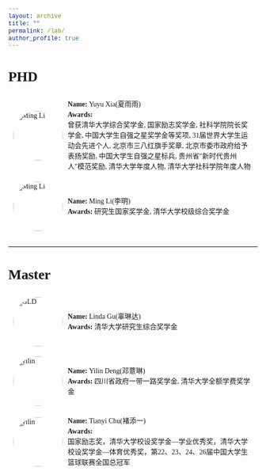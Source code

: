 ```yaml
---
layout: archive
title: ""
permalink: /lab/
author_profile: true
---
```


<style>
  body {
    font-family: 'Times New Roman', Times, serif !important;
  }
  h1, h2, h3, p, table, span, a {
    font-family: inherit !important;
  }
  code, pre {
    font-family: 'Courier New', monospace !important;
  }
</style>

# PHD

  <!-- xyy -->
<div class='paper-box' style="display: flex; align-items: center; gap: 10px; padding: 10px;">
  <!-- img r -->
  <div style="width: 100px; height: 100px; border-radius: 50%; overflow: hidden; flex-shrink: 0;">
    <img src='https://sportssuper.github.io/ZSL/assets/images/xyy.jpg' alt="Ming Li" style="width: 100%; height: 100%; object-fit: cover;">
  </div>

  <!-- wd l -->
  <div style="flex-grow: 1;">
    <p style="margin: 0; line-height: 1.5;">
      <strong>Name: </strong>Yuyu Xia(夏雨雨)<br>
      <strong>Awards: </strong><br>
      曾获清华大学综合奖学金, 国家励志奖学金, 社科学院院长奖学金, 中国大学生自强之星奖学金等奖项, 31届世界大学生运动会先进个人, 北京市三八红旗手奖章, 北京市委市政府给予表扬奖励, 中国大学生自强之星标兵, 贵州省"新时代贵州人"模范奖励, 清华大学年度人物, 清华大学社科学院年度人物</span>
    </p>
  </div>
</div>

  <!-- 李明 -->
<div class='paper-box' style="display: flex; align-items: center; gap: 10px; padding: 10px;">
  <!-- img r -->
  <div style="width: 100px; height: 100px; border-radius: 50%; overflow: hidden; flex-shrink: 0;">
    <img src='https://sportssuper.github.io/ZSL/assets/images/Ming-Li.png' alt="Ming Li" style="width: 100%; height: 100%; object-fit: cover;">
  </div>

  <!-- wd l -->
  <div style="flex-grow: 1;">
    <p style="margin: 0; line-height: 1.5;">
      <strong>Name: </strong>Ming Li(李明)<br>
      <strong>Awards: </strong>研究生国家奖学金, 清华大学校级综合奖学金
    </p>
  </div>
</div>

  <!-- 底部装饰线 -->
<hr style="border: 0; border-top: 1px solid #eee; border-bottom: 1px solid #ddd; margin: 20px 0;">

# Master

  <!-- gulinda -->
<div class='paper-box' style="display: flex; align-items: center; gap: 10px; padding: 10px;">
  <!-- img r -->
  <div style="width: 100px; height: 100px; border-radius: 50%; overflow: hidden; flex-shrink: 0;">
    <img src='https://sportssuper.github.io/ZSL/assets/images/lindagu.jpg' alt="GLD" style="width: 100%; height: 100%; object-fit: cover;">
  </div>

  <!-- wd l -->
  <div style="flex-grow: 1;">
    <p style="margin: 0; line-height: 1.5;">
      <strong>Name: </strong>Linda Gu(辜琳达)<br>
      <strong>Awards: </strong>清华大学研究生综合奖学金
    </p>
  </div>
</div>


  <!-- yilin.jpg -->
<div class='paper-box' style="display: flex; align-items: center; gap: 10px; padding: 10px;">
  <!-- img r -->
  <div style="width: 100px; height: 100px; border-radius: 50%; overflow: hidden; flex-shrink: 0;">
    <img src='https://sportssuper.github.io/ZSL/assets/images/yilin.jpg' alt="yilin" style="width: 100%; height: 100%; object-fit: cover;">
  </div>

  <!-- wd l -->
  <div style="flex-grow: 1;">
    <p style="margin: 0; line-height: 1.5;">
      <strong>Name: </strong>Yilin Deng(邓薏琳)<br>
      <strong>Awards: </strong>四川省政府一带一路奖学金, 清华大学全额学费奖学金
    </p>
  </div>
</div>

  <!-- chutianyi.jpg -->
<div class='paper-box' style="display: flex; align-items: center; gap: 10px; padding: 10px;">
  <!-- img r -->
  <div style="width: 100px; height: 100px; border-radius: 50%; overflow: hidden; flex-shrink: 0;">
    <img src='https://sportssuper.github.io/ZSL/assets/images/chutianyi.jpg' alt="yilin" style="width: 100%; height: 100%; object-fit: cover;">
  </div>

  <!-- wd l -->
  <div style="flex-grow: 1;">
    <p style="margin: 0; line-height: 1.5;">
      <strong>Name: </strong>Tianyi Chu(褚添一)<br>
      <strong>Awards: </strong><br>
      国家励志奖，清华大学校设奖学金—学业优秀奖，清华大学校设奖学金—体育优秀奖，第22、23、24、26届中国大学生篮球联赛全国总冠军</span>
    </p>
  </div>
</div>
    
    





